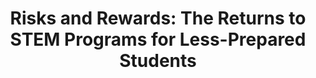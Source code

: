 ---
title: "Risks and Rewards: The Returns to STEM Programs for Less-Prepared Students"
collection: research
permalink: /research/ng_stem
excerpt: 'We examine how returns to enrolling in science, technology, engineering, and math (STEM) programs vary with students’ academic preparation. We match data on STEM admissions at a Colombian flagship university to nationwide college and earnings records. Our identification strategy combines a regression discontinuity design with variation in admission quotas. We find that less-prepared students were less likely to complete a STEM degree than their more able peers, but they had larger earnings returns to enrolling. Thus less-prepared students may face a stark risk/reward tradeoff in pursuing STEM degrees, which has implications for policies that promote STEM enrollment.'
date: 
venue: 
citation:
---